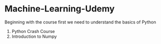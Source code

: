 # Machine-Learning-Udemy
Beginning with the course first we need to understand the basics of Python

1) Python Crash Course
2) Introduction to Numpy
